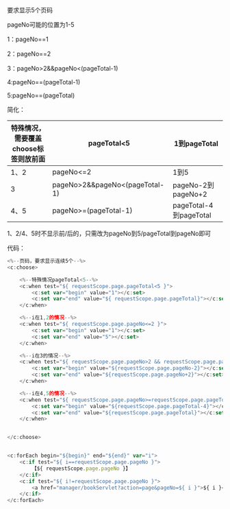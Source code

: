 要求显示5个页码



pageNo可能的位置为1-5

1：pageNo==1

2：pageNo==2

3：pageNo>2&&pageNo<(pageTotal-1)

4:pageNo==(pageTotal-1)

5:pageNo==(pageTotal)



简化：

| 特殊情况，需要覆盖<br>choose标签则放前面 | pageTotal&lt;5 | 1到pageTotal |
| - | - | - |
| 1、2 | pageNo&lt;=2 | 1到5 |
| 3 | pageNo&gt;2&amp;&amp;pageNo&lt;(pageTotal-1) | pageNo-2到pageNo+2 |
| 4、5 | pageNo&gt;=(pageTotal-1) | pageTotal-4到pageTotal |


1、2/4、5时不显示前/后的，只需改为pageNo到5/pageTotal到pageNo即可



代码：

```javascript
<%--页码，要求显示连续5个--%>
<c:choose>

    <%--特殊情况pageTotal<5--%>
    <c:when test="${ requestScope.page.pageTotal<5 }">
        <c:set var="begin" value="1"></c:set>
        <c:set var="end" value="${ requestScope.page.pageTotal}"></c:set>
    </c:when>

    <%--i在1,2的情况--%>
    <c:when test="${ requestScope.page.pageNo<=2 }">
        <c:set var="begin" value="1"></c:set>
        <c:set var="end" value="5"></c:set>
    </c:when>

    <%--i在3的情况--%>
    <c:when test="${ requestScope.page.pageNo>2 && requestScope.page.pageNo<requestScope.page.pageTotal-1 }">
        <c:set var="begin" value="${requestScope.page.pageNo-2}"></c:set>
        <c:set var="end" value="${requestScope.page.pageNo+2}"></c:set>
    </c:when>

    <%--i在4,5的情况--%>
    <c:when test="${ requestScope.page.pageNo>=requestScope.page.pageTotal-1 }">
        <c:set var="begin" value="${requestScope.page.pageTotal-4}"></c:set>
        <c:set var="end" value="${requestScope.page.pageTotal}"></c:set>
    </c:when>


</c:choose>


<c:forEach begin="${begin}" end="${end}" var="i">
    <c:if test="${ i==requestScope.page.pageNo }">
        【${ requestScope.page.pageNo }】
    </c:if>
    <c:if test="${ i!=requestScope.page.pageNo }">
        <a href="manager/bookServlet?action=page&pageNo=${ i }">${ i }</a>
    </c:if>
</c:forEach>
```



